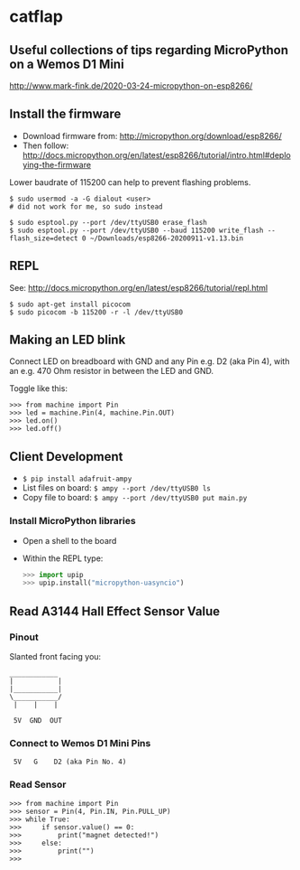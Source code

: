 # catflap

## Useful collections of tips regarding MicroPython on a Wemos D1 Mini

http://www.mark-fink.de/2020-03-24-micropython-on-esp8266/

## Install the firmware

- Download firmware from: http://micropython.org/download/esp8266/
- Then follow: http://docs.micropython.org/en/latest/esp8266/tutorial/intro.html#deploying-the-firmware

Lower baudrate of 115200 can help to prevent flashing problems.

    $ sudo usermod -a -G dialout <user>
    # did not work for me, so sudo instead

    $ sudo esptool.py --port /dev/ttyUSB0 erase_flash
    $ sudo esptool.py --port /dev/ttyUSB0 --baud 115200 write_flash --flash_size=detect 0 ~/Downloads/esp8266-20200911-v1.13.bin

## REPL

See: http://docs.micropython.org/en/latest/esp8266/tutorial/repl.html

    $ sudo apt-get install picocom
    $ sudo picocom -b 115200 -r -l /dev/ttyUSB0


## Making an LED blink

Connect LED on breadboard with GND and any Pin e.g. D2 (aka Pin 4), with an e.g. 470 Ohm resistor in between the LED and GND.

Toggle like this:

    >>> from machine import Pin
    >>> led = machine.Pin(4, machine.Pin.OUT)
    >>> led.on()
    >>> led.off()

## Client Development

- `$ pip install adafruit-ampy`
- List files on board: `$ ampy --port /dev/ttyUSB0 ls`
- Copy file to board: `$ ampy --port /dev/ttyUSB0 put main.py`

### Install MicroPython libraries

- Open a shell to the board
- Within the REPL type:

    ```python
    >>> import upip
    >>> upip.install("micropython-uasyncio")
    ```

## Read A3144 Hall Effect Sensor Value

### Pinout

Slanted front facing you:

```
____________
|           |
|___________|
\___________/
 |    |    |

 5V  GND  OUT
```

### Connect to Wemos D1 Mini Pins

```
 5V   G    D2 (aka Pin No. 4)
```

### Read Sensor

    >>> from machine import Pin
    >>> sensor = Pin(4, Pin.IN, Pin.PULL_UP)
    >>> while True:
    >>>     if sensor.value() == 0:
    >>>         print("magnet detected!")
    >>>     else:
    >>>         print("")
    >>>

